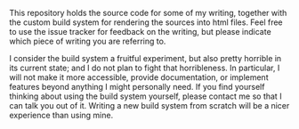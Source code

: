 This repository holds the source code for some of my writing, together with the custom build system for rendering the sources into html files. Feel free to use the issue tracker for feedback on the writing, but please indicate which piece of writing you are referring to.

I consider the build system a fruitful experiment, but also pretty horrible in its current state; and I do not plan to fight that horribleness. In particular, I will not make it more accessible, provide documentation, or implement features beyond anything I might personally need. If you find yourself thinking about using the build system yourself, please contact me so that I can talk you out of it. Writing a new build system from scratch will be a nicer experience than using mine.
